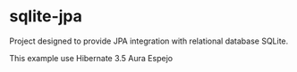 sqlite-jpa
==========

Project designed 
to provide JPA integration with relational database SQLite.

This example use Hibernate 3.5 Aura Espejo